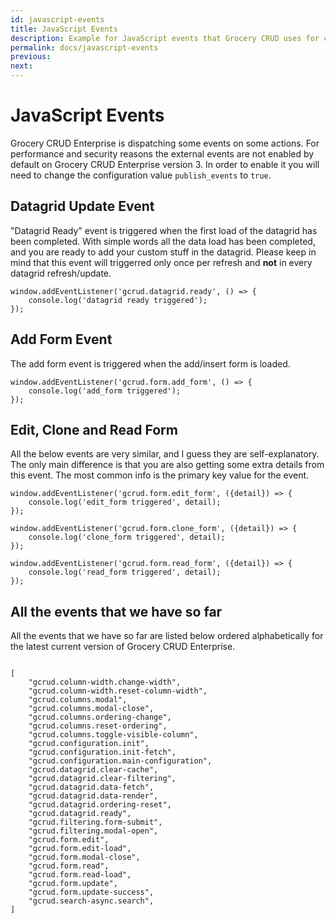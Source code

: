 ```yaml
---
id: javascript-events
title: JavaScript Events
description: Example for JavaScript events that Grocery CRUD uses for custom development through JavaScript.
permalink: docs/javascript-events
previous: 
next:
---
```


# JavaScript Events

Grocery CRUD Enterprise is dispatching some events on some actions. For performance and security reasons the external
events are not enabled by default on Grocery CRUD Enterprise version 3. In order to enable it you will need to change 
the configuration value `publish_events` to `true`. 

## Datagrid Update Event

"Datagrid Ready" event is triggered when the first load of the datagrid has been completed.
With simple words all the data load has been completed, and you are ready to add your custom
stuff in the datagrid. Please keep in mind that this event will triggerred only once 
per refresh and **not** in every datagrid refresh/update.

<pre><code class="language-js">window.addEventListener('gcrud.datagrid.ready', () => {
    console.log('datagrid ready triggered');
});</code></pre>

## Add Form Event

The add form event is triggered when the add/insert form is loaded.

<pre><code class="language-js">window.addEventListener('gcrud.form.add_form', () => {
    console.log('add_form triggered');
});</code></pre>

## Edit, Clone and Read Form

All the below events are very similar, and I guess they are self-explanatory. The only main
difference is that you are also getting some extra details from this event.
The most common info is the primary key value for the event.

<pre><code class="language-js">window.addEventListener('gcrud.form.edit_form', ({detail}) => {
    console.log('edit_form triggered', detail);
});

window.addEventListener('gcrud.form.clone_form', ({detail}) => {
    console.log('clone_form triggered', detail);
});

window.addEventListener('gcrud.form.read_form', ({detail}) => {
    console.log('read_form triggered', detail);
});</code></pre>

## All the events that we have so far

All the events that we have so far are listed below ordered alphabetically for the latest current version of Grocery CRUD Enterprise.

<pre><code class="language-js">
[
    "gcrud.column-width.change-width",
    "gcrud.column-width.reset-column-width",
    "gcrud.columns.modal",
    "gcrud.columns.modal-close",
    "gcrud.columns.ordering-change",
    "gcrud.columns.reset-ordering",
    "gcrud.columns.toggle-visible-column",
    "gcrud.configuration.init",
    "gcrud.configuration.init-fetch",
    "gcrud.configuration.main-configuration",
    "gcrud.datagrid.clear-cache",
    "gcrud.datagrid.clear-filtering",
    "gcrud.datagrid.data-fetch",
    "gcrud.datagrid.data-render",
    "gcrud.datagrid.ordering-reset",
    "gcrud.datagrid.ready",
    "gcrud.filtering.form-submit",
    "gcrud.filtering.modal-open",
    "gcrud.form.edit",
    "gcrud.form.edit-load",
    "gcrud.form.modal-close",
    "gcrud.form.read",
    "gcrud.form.read-load",
    "gcrud.form.update",
    "gcrud.form.update-success",
    "gcrud.search-async.search",
]
</code></pre>



